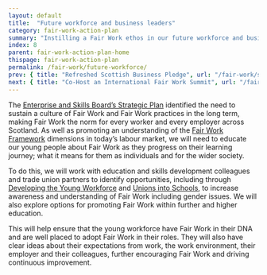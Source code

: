 ```yaml
---
layout: default
title:  "Future workforce and business leaders"
category: fair-work-action-plan
summary: "Instilling a Fair Work ethos in our future workforce and business leaders."
index: 8
parent: fair-work-action-plan-home
thispage: fair-work-action-plan
permalink: /fair-work/future-workforce/
prev: { title: "Refreshed Scottish Business Pledge", url: "/fair-work/scottish-business-pledge/" }
next: { title: "Co-Host an International Fair Work Summit", url: "/fair-work/fair-work-summit/" }
---
```


The [Enterprise and Skills Board’s Strategic Plan](https://www.gov.scot/publications/working-collaboratively-better-scotland/) identified the need to sustain a culture of Fair Work and Fair Work practices in the long term, making Fair Work the norm for every worker and every employer across Scotland. As well as promoting an understanding of the [Fair Work Framework](https://www.fairworkconvention.scot/the-fair-work-framework/) dimensions in today’s labour market, we will need to educate our young people about Fair Work as they progress on their learning journey; what it means for them as individuals and for the wider society.

To do this, we will work with education and skills development colleagues and trade union partners to identify opportunities, including through [Developing the Young Workforce](https://www.dyw.scot/) and [Unions into Schools](http://www.stuc.org.uk/unions-into-schools), to increase awareness and understanding of Fair Work including gender issues.  We will also explore options for promoting Fair Work within further and higher education.

This will help ensure that the young workforce have Fair Work in their DNA and are well placed to adopt Fair Work in their roles. They will also have clear ideas about their expectations from work, the work environment, their employer and their colleagues, further encouraging Fair Work and driving continuous improvement.
